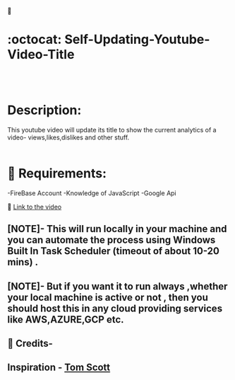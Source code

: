 :wave:

#  :octocat: Self-Updating-Youtube-Video-Title
<br><br>

# Description:

This youtube video will update its title to show the current analytics of a video- views,likes,dislikes and other stuff.
<br><br>

#  :dart: Requirements:
  -FireBase Account
  -Knowledge of JavaScript
  -Google Api 
 
:dart:
[Link to the video](https://www.youtube.com/watch?v=_sNLV-oLm3k&feature=youtu.be)


 ## [NOTE]- This will run locally in your machine and you can automate the process using Windows Built In Task Scheduler (timeout of about 10-20 mins) .
 ## [NOTE]- But if you want it to run always ,whether  your local machine is active or not , then you should host this in any cloud providing services like AWS,AZURE,GCP etc.


## :clap: Credits-

## Inspiration - [Tom Scott](https://www.youtube.com/watch?v=BxV14h0kFs0)
               
 
